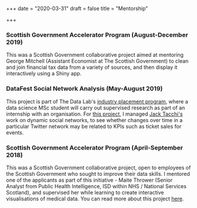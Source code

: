 +++
date = "2020-03-31"
draft = false
title = "Mentorship"

+++


### Scottish Government Accelerator Program (August-December 2019)

This was a Scottish Government collaborative project aimed at mentoring George Mitchell (Assistant Economist at The Scottish Government) to clean and join financial tax data from a variety of sources, and then display it interactively using a Shiny app.


### DataFest Social Network Analysis (May-August 2019)

This project is part of The Data Lab's [industry placement program](https://www.thedatalab.com/what-we-do/skills-and-training/the-data-lab-msc), where a data science MSc student will carry out supervised research as part of an internship with an organisation. For [this project](https://www.youtube.com/watch?v=1qruOZNnQ3I), I managed [Jack Tacchi's](http://thelearnjourn.com/) work on dynamic social networks, to see whether changes over time in a particular Twitter network may be related to KPIs such as ticket sales for events.


### Scottish Government Accelerator Program (April-September 2018)

This was a Scottish Government collaborative project, open to employees of the Scottish Government who sought to improve their data skills. I mentored one of the applicants as part of this initiative - Maite Thrower (Senior Analyst from Public Health Intelligence, ISD within NHS / National Services Scotland), and supervised her while learning to create interactive visualisations of medical data. You can read more about this project [here](http://datapowered.io/post/2018-10-22-post-scottish-government-data-science-accelerator-programme/).

